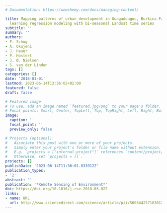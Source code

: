 ```yaml
---
# Documentation: https://wowchemy.com/docs/managing-content/

title: Mapping patterns of urban development in Ouagadougou, Burkina Faso, using machine
  learning regression modeling with bi-seasonal Landsat time series
subtitle: ''
summary: ''
authors:
- F. Schug
- A. Okujeni
- J. Hauer
- P. Hostert
- J. Ø. Nielsen
- S. van der Linden
tags: []
categories: []
date: '2018-01-01'
lastmod: 2023-06-14T13:36:02+02:00
featured: false
draft: false

# Featured image
# To use, add an image named `featured.jpg/png` to your page's folder.
# Focal points: Smart, Center, TopLeft, Top, TopRight, Left, Right, BottomLeft, Bottom, BottomRight.
image:
  caption: ''
  focal_point: ''
  preview_only: false

# Projects (optional).
#   Associate this post with one or more of your projects.
#   Simply enter your project's folder or file name without extension.
#   E.g. `projects = ["internal-project"]` references `content/project/deep-learning/index.md`.
#   Otherwise, set `projects = []`.
projects: []
publishDate: '2023-06-14T11:36:01.833912Z'
publication_types:
- '2'
abstract: ''
publication: '*Remote Sensing of Environment*'
doi: https://doi.org/10.1016/j.rse.2018.03.022
links:
- name: URL
  url: http://www.sciencedirect.com/science/article/pii/S0034425718301226
---
```

